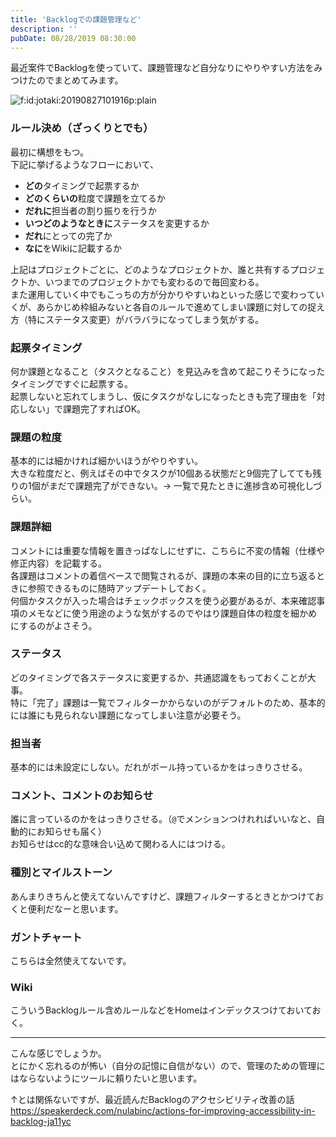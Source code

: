 ```yaml
---
title: 'Backlogでの課題管理など'
description: ''
pubDate: 08/28/2019 08:30:00
---
```


<p>最近案件でBacklogを使っていて、課題管理など自分なりにやりやすい方法をみつけたのでまとめてみます。</p>

<p><span itemscope itemtype="http://schema.org/Photograph"><img src="/images/hatena/20190827101916.png" alt="f:id:jotaki:20190827101916p:plain" title="f:id:jotaki:20190827101916p:plain" class="hatena-fotolife" itemprop="image"></span></p>

<h3>ルール決め（ざっくりとでも）</h3>

<p>最初に構想をもつ。<br/>
下記に挙げるようなフローにおいて、</p>

<ul>
<li><strong>どの</strong>タイミングで起票するか</li>
<li><strong>どのくらいの</strong>粒度で課題を立てるか</li>
<li><strong>だれに</strong>担当者の割り振りを行うか</li>
<li><strong>いつどのようなときに</strong>ステータスを変更するか</li>
<li><strong>だれ</strong>にとっての完了か</li>
<li><strong>なに</strong>をWikiに記載するか</li>
</ul>

<p>上記はプロジェクトごとに、どのようなプロジェクトか、誰と共有するプロジェクトか、いつまでのプロジェクトかでも変わるので毎回変わる。<br/>
また運用していく中でもこっちの方が分かりやすいねといった感じで変わっていくが、あらかじめ枠組みないと各自のルールで進めてしまい課題に対しての捉え方（特にステータス変更）がバラバラになってしまう気がする。</p>

<h3>起票タイミング</h3>

<p>何か課題となること（タスクとなること）を見込みを含めて起こりそうになったタイミングですぐに起票する。<br/>
起票しないと忘れてしまうし、仮にタスクがなしになったときも完了理由を「対応しない」で課題完了すればOK。</p>

<h3>課題の粒度</h3>

<p>基本的には細かければ細かいほうがやりやすい。<br/>
大きな粒度だと、例えばその中でタスクが10個ある状態だと9個完了してても残りの1個がまだで課題完了ができない。→ 一覧で見たときに進捗含め可視化しづらい。</p>

<h3>課題詳細</h3>

<p>コメントには重要な情報を置きっぱなしにせずに、こちらに不変の情報（仕様や修正内容）を記載する。<br/>
各課題はコメントの着信ベースで閲覧されるが、課題の本来の目的に立ち返るときに参照できるものに随時アップデートしておく。<br/>
何個かタスクが入った場合はチェックボックスを使う必要があるが、本来確認事項のメモなどに使う用途のような気がするのでやはり課題自体の粒度を細かめにするのがよさそう。</p>

<h3>ステータス</h3>

<p>どのタイミングで各ステータスに変更するか、共通認識をもっておくことが大事。<br/>
特に「完了」課題は一覧でフィルターかからないのがデフォルトのため、基本的には誰にも見られない課題になってしまい注意が必要そう。</p>

<h3>担当者</h3>

<p>基本的には未設定にしない。だれがボール持っているかをはっきりさせる。</p>

<h3>コメント、コメントのお知らせ</h3>

<p>誰に言っているのかをはっきりさせる。（<code>@</code>でメンションつけれればいいなと、自動的にお知らせも届く）<br/>
お知らせはcc的な意味合い込めて関わる人にはつける。</p>

<h3>種別とマイルストーン</h3>

<p>あんまりきちんと使えてないんですけど、課題フィルターするときとかつけておくと便利だなーと思います。</p>

<h3>ガントチャート</h3>

<p>こちらは全然使えてないです。</p>

<h3>Wiki</h3>

<p>こういうBacklogルール含めルールなどをHomeはインデックスつけておいておく。</p>

<hr />

<p>こんな感じでしょうか。<br/>
とにかく忘れるのが怖い（自分の記憶に自信がない）ので、管理のための管理にはならないようにツールに頼りたいと思います。</p>

<p>↑とは関係ないですが、最近読んだBacklogのアクセシビリティ改善の話<br/>
<a href="https://speakerdeck.com/nulabinc/actions-for-improving-accessibility-in-backlog-ja11yc">https://speakerdeck.com/nulabinc/actions-for-improving-accessibility-in-backlog-ja11yc</a></p>
